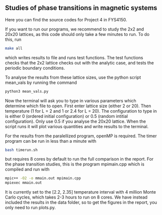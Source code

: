 ## Studies of phase transitions in magnetic systems

Here you can find the source codes for Project 4 in FYS4150.

If you want to run our programs, we recommend to study the 2x2 and 20x20 lattices, as this code should only take a few minutes to run. To do this, run

```bash
make all
```

which writes results to file and runs test functions. The test functions checks that the 2x2 lattice checks out with the analytic case, and tests the periodic boundary conditions.

To analyse the results from these lattice sizes, use the python script mean_vals by running the command 

```bash
python3 mean_vals.py
```

Now the terminal will ask you to type in various parameters which determine which file to open. First enter lattice size (either 2 or 20). Then temperature (1 for L = 2 and 1 or 2.4 for L = 20). The configuration to type in is either 0 (ordered initial configuration) or 0.5 (random intitial configuration). Only use 0.5 if you analyse the 20x20 lattice. When the script runs it will plot various quantities and write results to the terminal.


For the results from the paralellized program, openMP is required. The timer program can be run in less than a minute with
```bash
bash timerun.sh
```
but requires 8 cores by default to run the full comparison in the report. For the phase transition studies, this is the program mpimain.cpp which is compiled and run with 

```bash
mpic++ -O2 -o mmain.out mpimain.cpp
mpiexec mmain.out
```

It is currently set to the [2.2, 2.35] temperature interval with 4 million Monte Carlo cycles, which takes 2-3 hours to run on 8 cores. We have instead included the results in the data folder, so to get the figures in the report, you only need to run plots.py.
